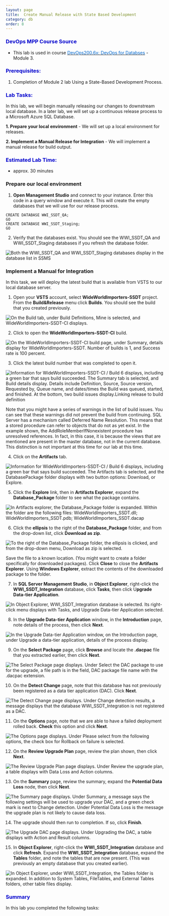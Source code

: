 ```yaml
---
layout: page
title:  Create Manual Release with State Based Development
category: db
order: 8
---
```




<h3><span style="color: #0000CD;">DevOps MPP Course Source </span></h3>

- This lab is used in course <a href="https://www.edx.org/course/devops-databases-microsoft-devops200-6x-0" target="_blank"><span style="color: #0066cc;" color="#0066cc">DevOps200.6x: DevOps for Databses</span></a> - Module 3.


<h3><span style="color: #0000CD;">Prerequisites:</span></h3>

1. Completion of Module 2 lab Using a State-Based Development Process.

<h3><span style="color: #0000CD;">Lab Tasks: </span></h3>

In this lab, we will begin manually releasing our changes to downstream local database. In a later lab, we will set up a continuous release process to a Microsoft Azure SQL Database.

__1. Prepare your local environment__ - We will set up a local environment for releases.

__2. Implement a Manual Release for Integration__ - We will implement a manual release for build output.



<h3><span style="color: #0000CD;">Estimated Lab Time:</span></h3>

- approx. 30 minutes  




### Prepare our local environment

1. **Open Management Studio** and connect to your instance. Enter this code in a query window and execute it. This will create the empty databases that we will use for our release process.

```
CREATE DATABASE WWI_SSDT_QA;
GO
CREATE DATABASE WWI_SSDT_Staging;
GO
```
2. Verify that the databases exist. You should see the WWI_SSDT_QA and WWI_SSDT_Staging databases if you refresh the database folder.

![Both the WWI_SSDT_QA and WWI_SSDT_Staging databases display in the database list in SSMS](../assets/manualreleasestatebased-jan2018\Lab3.1_Image1.jpg)


### Implement a Manual for Integration

In this task, we will deploy the latest build that is available from VSTS to our local database server.

1. Open your **VSTS** account, select **WideWorldImporters-SSDT** project. From the **Build&Release** menu click **Builds**. You should see the build that you created previously.

![On the Build tab, under Build Definitions, Mine is selected, and WideWorldImporters-SSDT-CI displays.](../assets/manualreleasestatebased-jan2018\Lab3.1_Image2.jpg)

2. Click to open the **WideWorldImporters-SSDT-CI** build.

![On the WideWorldImporters-SSDT-CI build page, under Summary, details display for WideWorldImporters-SSDT. Number of builds is 1, and Success rate is 100 percent.](../assets/manualreleasestatebased-jan2018\Lab3.1_Image3.jpg)

3. Click the latest build number that was completed to open it.

![Information for WideWorldImporters-SSDT-CI / Build 6  displays, including a green bar that says build succeeded. The Summary tab is selected, and Build details display. Details include Definition, Source, Source version, Requested by, Queue name, and dates/times the Build was queued, started, and finished. At the bottom, two build issues display.Linking release to build definition](../assets/manualreleasestatebased-jan2018\Lab3.1_Image4.jpg)

Note that you might have a series of warnings in the list of build issues. You can see that these warnings did not prevent the build from continuing. SQL Server has a mechanism called Deferred Name Resolution. This means that a stored procedure can refer to objects that do not as yet exist. In the example shown, the AddRoleMemberIfNonexistent procedure has unresolved references. In fact, in this case, it is because the views that are mentioned are present in the master database, not in the current database. This distinction is not important at this time for our lab at this time. 

4. Click on the **Artifacts** tab.

![Information for WideWorldImporters-SSDT-CI / Build 6  displays, including a green bar that says build succeeded. The Artifacts tab is selected, and the DatabasePackage folder displays with two button options: Download, or Explore.](../assets/manualreleasestatebased-jan2018\Lab3.1_Image5.jpg)

5. Click the **Explore** link, then in **Artifacts Explorer**, expand the **Database_Package** folder to see what the package contains.

![In Artifacts explorer, the Database_Package folder is expanded. Within the folder are the following files: WideWorldImporters_SSDT.dll; WideWorldImporters_SSDT.pdb; WideWorldImporters_SSDT.dacap](../assets/manualreleasestatebased-jan2018\Lab3.1_Image6.jpg)

6. Click the **ellipsis** to the right of the **Database_Package** folder, and from the drop-down list, click **Download as zip**. 

![To the right of the Database_Package folder, the ellipsis is clicked, and from the drop-down menu, Download as zip is selected.](../assets/manualreleasestatebased-jan2018\Lab3.1_Image7.jpg)

Save the file to a known location. (You might want to create a folder specifically for downloaded packages). Click **Close** to close the **Artifacts Explorer**. Using **Windows Explorer**, extract the contents of the downloaded package to the folder.

7. In **SQL Server Management Studio**, in **Object Explorer**, right-click the **WWI_SSDT_Integration** database, click **Tasks**, then click U**pgrade Data-tier Application**.

![In Object Explorer, WWI_SSDT_Integration database is selected. Its right-click menu displays with Tasks, and Upgrade Data-tier Application selected.](../assets/manualreleasestatebased-jan2018\Lab3.1_Image8.jpg)

8. In the **Upgrade Data-tier Application** window, in the **Introduction** page, note details of the process, then click **Next**.

![In the Upgrade Data-tier Application window, on the Introduction page, under Upgrade a data-tier application, details of the process display.](../assets/manualreleasestatebased-jan2018\Lab3.1_Image9.jpg)

9. On the **Select Package** page, click **Browse** and locate the **.dacpac** file that you extracted earlier, then click **Next**.

![The Select Package page displays. Under Select the DAC package to use for the upgrade, a file path is in the  field, DAC package file name with the .dacpac extension.](../assets/manualreleasestatebased-jan2018\Lab3.1_Image10.jpg)

10. On the **Detect Change** page, note that this database has not previously been registered as a data tier application (DAC). Click **Next**.

![The Detect Change page displays. Under Change detection results, a message displays that the database WWI_SSDT_Integration is not registered as a DAC.](../assets/manualreleasestatebased-jan2018\Lab3.1_Image11.jpg)

11. On the **Options** page, note that we are able to have a failed deployment rolled back. **Check** this option and click **Next**.

![The Options page displays. Under Please select from the following options, the check box for Rollback on failure is selected.](../assets/manualreleasestatebased-jan2018\Lab3.1_Image12.jpg)

12. On the **Review Upgrade Plan** page, review the plan shown, then click **Next**.

![The Review Upgrade Plan page displays. Under Review the upgrade plan, a table displays with Data Loss and Action columns.](../assets/manualreleasestatebased-jan2018\Lab3.1_Image13.jpg)

13. On the **Summary** page, review the summary, expand the **Potential Data Loss** node, then click **Next**.

![The Summary page displays. Under Summary, a message says the following settings will be used to upgrade your DAC, and a green check mark is next to Change detection. Under Potential Data Loss is the message the upgrade plan is not likely to cause data loss.](../assets/manualreleasestatebased-jan2018\Lab3.1_Image14.jpg)

14. The upgrade should then run to completion. If so, click **Finish**.

![The Upgrade DAC page displays. Under Upgrading the DAC, a table displays with Action and Result columns.](../assets/manualreleasestatebased-jan2018\Lab3.1_Image15.jpg)

15. In **Object Explorer**, right-click the **WWI_SSDT_Integration** database and click **Refresh**. Expand the **WWI_SSDT_Integration** database, expand the **Tables** folder, and note the tables that are now present. (This was previously an empty database that you created earlier).

![In Object Explorer, under WWI_SSDT_Integration, the Tables folder is expanded. In addition to System Tables, FileTables, and External Tables folders, other table files display.](../assets/manualreleasestatebased-jan2018\Lab3.1_Image16.jpg)


<h3><span style="color: #0000CD;"> Summary</span></h3>

In this lab you completed the following tasks:
